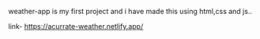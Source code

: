 weather-app is my first project and i have made this using html,css and js..


link- https://acurrate-weather.netlify.app/
